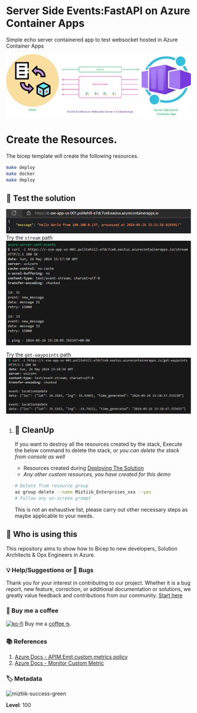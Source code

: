 # Server Side Events:FastAPI on Azure Container Apps

Simple echo server containered app to test websocket hosted in Azure Container Apps

![Miztiik Automation - Server Side Events:FastAPI](images/miztiik_architecture_server_side_events_001.png)


# Create the Resources.

The bicep template will create the following resources.

```bash
make deploy
make docker
make deploy
```

## 🎯 Test the solution
![Miztiik Automation - Server Side Events:FastAPI](images/miztiik_architecture_server_side_events_002.png)
Try the `stream` path
![Miztiik Automation - Server Side Events:FastAPI](images/miztiik_architecture_server_side_events_003.png)

Try the `get-waypoints` path
![Miztiik Automation - Server Side Events:FastAPI](images/miztiik_architecture_server_side_events_004.png)

 
1. ## 🧹 CleanUp

   If you want to destroy all the resources created by the stack, Execute the below command to delete the stack, or _you can delete the stack from console as well_

   - Resources created during [Deploying The Solution](#-deploying-the-solution)
   - _Any other custom resources, you have created for this demo_

   ```bash
   # Delete from resource group
   az group delete --name Miztiik_Enterprises_xxx --yes
   # Follow any on-screen prompt
   ```

   This is not an exhaustive list, please carry out other necessary steps as maybe applicable to your needs.

## 📌 Who is using this

This repository aims to show how to Bicep to new developers, Solution Architects & Ops Engineers in Azure.

### 💡 Help/Suggestions or 🐛 Bugs

Thank you for your interest in contributing to our project. Whether it is a bug report, new feature, correction, or additional documentation or solutions, we greatly value feedback and contributions from our community. [Start here](/issues)

### 👋 Buy me a coffee

[![ko-fi](https://www.ko-fi.com/img/githubbutton_sm.svg)](https://ko-fi.com/Q5Q41QDGK) Buy me a [coffee ☕][900].

### 📚 References

1. [Azure Docs - APIM Emit custom metrics policy][1]
1. [Azure Docs - Monitor Custom Metric][2]



[1]: https://learn.microsoft.com/en-us/azure/api-management/emit-metric-policy
[2]: https://learn.microsoft.com/en-us/azure/azure-monitor/essentials/metrics-custom-overview

### 🏷️ Metadata

![miztiik-success-green](https://img.shields.io/badge/Miztiik:Automation:Level-100-green)

**Level**: 100

[100]: https://www.udemy.com/course/aws-cloud-security/?referralCode=B7F1B6C78B45ADAF77A9
[101]: https://www.udemy.com/course/aws-cloud-security-proactive-way/?referralCode=71DC542AD4481309A441
[102]: https://www.udemy.com/course/aws-cloud-development-kit-from-beginner-to-professional/?referralCode=E15D7FB64E417C547579
[103]: https://www.udemy.com/course/aws-cloudformation-basics?referralCode=93AD3B1530BC871093D6
[899]: https://www.udemy.com/user/n-kumar/
[900]: https://ko-fi.com/miztiik
[901]: https://ko-fi.com/Q5Q41QDGK